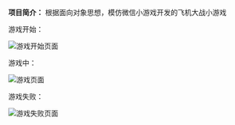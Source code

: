 **项目简介：**
根据面向对象思想，模仿微信小游戏开发的飞机大战小游戏

游戏开始：<br>

![游戏开始页面](https://p1-juejin.byteimg.com/tos-cn-i-k3u1fbpfcp/ddea171262a544acace7d2d4f11a1748~tplv-k3u1fbpfcp-zoom-1.image)

游戏中：<br>

![游戏页面](https://p9-juejin.byteimg.com/tos-cn-i-k3u1fbpfcp/e7dc3e6093da4397b5c08b735ae701f7~tplv-k3u1fbpfcp-zoom-1.image)

游戏失败：<br>

![游戏失败页面](https://p6-juejin.byteimg.com/tos-cn-i-k3u1fbpfcp/a3e9bb53fc6248ca900eae0ad8660a17~tplv-k3u1fbpfcp-zoom-1.image)

